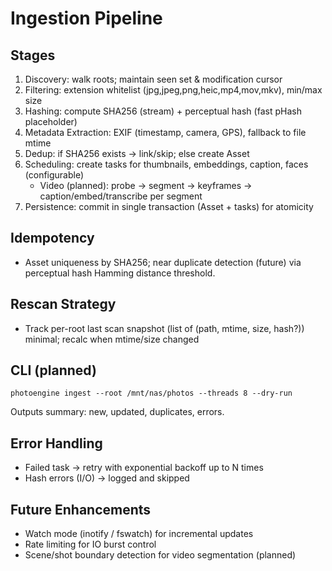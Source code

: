 # Ingestion Pipeline

## Stages
1. Discovery: walk roots; maintain seen set & modification cursor
2. Filtering: extension whitelist (jpg,jpeg,png,heic,mp4,mov,mkv), min/max size
3. Hashing: compute SHA256 (stream) + perceptual hash (fast pHash placeholder)
4. Metadata Extraction: EXIF (timestamp, camera, GPS), fallback to file mtime
5. Dedup: if SHA256 exists → link/skip; else create Asset
6. Scheduling: create tasks for thumbnails, embeddings, caption, faces (configurable)
	- Video (planned): probe → segment → keyframes → caption/embed/transcribe per segment
7. Persistence: commit in single transaction (Asset + tasks) for atomicity

## Idempotency
- Asset uniqueness by SHA256; near duplicate detection (future) via perceptual hash Hamming distance threshold.

## Rescan Strategy
- Track per-root last scan snapshot (list of (path, mtime, size, hash?)) minimal; recalc when mtime/size changed

## CLI (planned)
```
photoengine ingest --root /mnt/nas/photos --threads 8 --dry-run
```
Outputs summary: new, updated, duplicates, errors.

## Error Handling
- Failed task → retry with exponential backoff up to N times
- Hash errors (I/O) → logged and skipped

## Future Enhancements
- Watch mode (inotify / fswatch) for incremental updates
- Rate limiting for IO burst control
 - Scene/shot boundary detection for video segmentation (planned)
